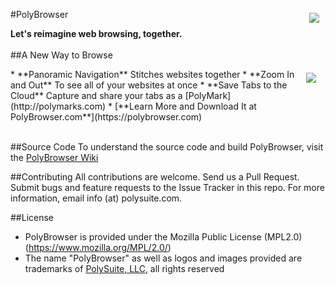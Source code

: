 #<a href="https://polybrowser.com"><img src="http://polybrowser.com/wp-content/uploads/2014/02/Lens-Logo-106.png" align="right" hspace="10" vspace="6"></a>PolyBrowser


**Let's reimagine web browsing, together.**
</br></br>
##A New Way to Browse

<img src="https://polybrowser.com/wp-content/uploads/2014/10/Slide-final4.gif" align="right" hspace="15" vspace="6">
* **Panoramic Navigation** Stitches websites together
* **Zoom In and Out** To see all of your websites at once
* **Save Tabs to the Cloud** Capture and share your tabs as a [PolyMark](http://polymarks.com)
* [**Learn More and Download It at PolyBrowser.com**](https://polybrowser.com)
</br></br>

##Source Code
To understand the source code and build PolyBrowser, visit the [PolyBrowser Wiki](https://github.com/PolySuite/PolyBrowser/wiki)
</br>

##Contributing
All contributions are welcome. Send us a Pull Request.    Submit bugs and feature requests to the Issue Tracker in this repo. For more information, email info (at) polysuite.com.

##License
* PolyBrowser is provided under the Mozilla Public License (MPL2.0) (https://www.mozilla.org/MPL/2.0/)
* The name "PolyBrowser" as well as logos and images provided are trademarks of [PolySuite, LLC](http://polysuite.com), all rights reserved
